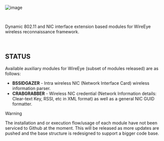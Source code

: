 ![image](https://github.com/PlatinumVoyager/WirelessAdvocate/assets/116006542/6ba6e354-ea76-41a4-a54e-f5528e6817d7)


<br/>

Dynamic 802.11 and NIC interface extension based modules for WireEye wireless reconnaissance framework.

<br/>


## STATUS
Available auxiliary modules for WireEye (subset of modules released) are as follows:
  * **BSSIDGAZER** - Intra wireless NIC (Network Interface Card) wireless information parser.
  * **CRABGRABBER** - Wireless NIC credential (Network Information details: Clear-text Key, RSSI, etc in XML format) as well as a general NIC GUID formatter.

> [!WARNING]
 The installation and or execution flow/usage of each module have not been serviced to Github at the moment. This will be released as more updates are pushed and the base structure is redesigned to support a bigger code base.
